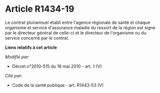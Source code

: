 # Article R1434-19

Le contrat pluriannuel établi entre l'agence régionale de santé et chaque organisme et service d'assurance maladie du ressort
de la région est signé par le directeur général de celle-ci et le directeur de l'organisme ou du service concerné par le
contrat.

**Liens relatifs à cet article**

_Modifié par_:

  - Décret n°2010-515 du 18 mai 2010 - art. 1 (V)

_Cité par_:

  - Code de la santé publique - art. R1443-53 (V)
